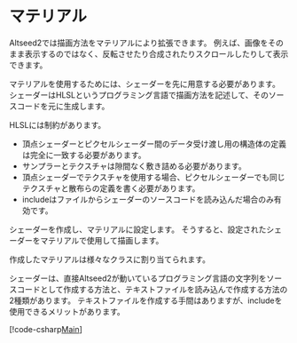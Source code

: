 # マテリアル

Altseed2では描画方法をマテリアルにより拡張できます。
例えば、画像をそのまま表示するのではなく、反転させたり合成されたりスクロールしたりして表示できます。

マテリアルを使用するためには、シェーダーを先に用意する必要があります。
シェーダーはHLSLというプログラミング言語で描画方法を記述して、そのソースコードを元に生成します。

HLSLには制約があります。

- 頂点シェーダーとピクセルシェーダー間のデータ受け渡し用の構造体の定義は完全に一致する必要があります。
- サンプラーとテクスチャは隙間なく敷き詰める必要があります。
- 頂点シェーダーでテクスチャを使用する場合、ピクセルシェーダーでも同じテクスチャと散布らの定義を書く必要があります。
- includeはファイルからシェーダーのソースコードを読み込んだ場合のみ有効です。

シェーダーを作成し、マテリアルに設定します。
そうすると、設定されたシェーダーをマテリアルで使用して描画します。

作成したマテリアルは様々なクラスに割り当てられます。

シェーダーは、直接Altseed2が動いているプログラミング言語の文字列をソースコードとして作成する方法と、テキストファイルを読み込んで作成する方法の2種類があります。
テキストファイルを作成する手間はありますが、includeを使用できるメリットがあります。

[!code-csharp[Main](../../Src/Samples/Graphics/Material.cs)]


